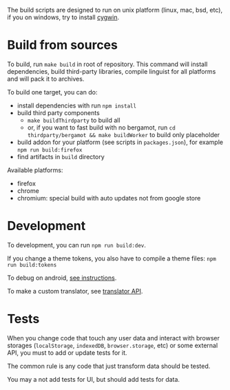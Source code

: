 The build scripts are designed to run on unix platform (linux, mac, bsd, etc), if you on windows, try to install [cygwin](https://www.cygwin.com/).

# Build from sources

To build, run `make build` in root of repository. This command will install dependencies, build third-party libraries, compile linguist for all platforms and will pack it to archives.

To build one target, you can do:

- install dependencies with run `npm install`
- build third party components
	- `make buildThirdparty` to build all
	- or, if you want to fast build with no bergamot, run `cd thirdparty/bergamot && make buildWorker` to build only placeholder
- build addon for your platform (see scripts in `packages.json`), for example `npm run build:firefox`
- find artifacts in `build` directory

Available platforms:

- firefox
- chrome
- chromium: special build with auto updates not from google store

# Development

To development, you can run `npm run build:dev`.

If you change a theme tokens, you also have to compile a theme files: `npm run build:tokens`

To debug on android, [see instructions](./AndroidDebug.md).

To make a custom translator, see [translator API](./CustomTranslator.md).

# Tests

When you change code that touch any user data and interact with browser storages (`localStorage`, `indexedDB`, `browser.storage`, etc) or some external API, you must to add or update tests for it.

The common rule is any code that just transform data should be tested.

You may a not add tests for UI, but should add tests for data.
